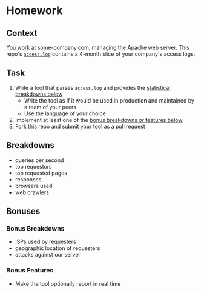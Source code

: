 # Homework

## Context

You work at some-company.com, managing the Apache web server.  This repo's [`access.log`](/access.log) contains a 4-month slice of your company's access logs.

## Task

1. Write a tool that parses `access.log` and provides the [statistical
   breakdowns below](/#breakdowns)
    * Write the tool as if it would be used in production and maintained
      by a team of your peers
    * Use the language of your choice
1. Implement at least one of the [bonus breakdowns or features
   below](/#bonuses)
1. Fork this repo and submit your tool as a pull request

## Breakdowns

* queries per second
* top requestors
* top requested pages
* responses
* browsers used
* web crawlers

## Bonuses 

### Bonus Breakdowns

* ISPs used by requesters
* geographic location of requesters
* attacks against our server

### Bonus Features

* Make the tool optionally report in real time
